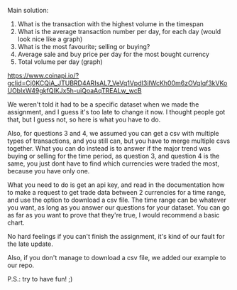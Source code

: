 Main solution:

1. What is the transaction with the highest volume in the timespan
2. What is the average transaction number per day, for each day (would look nice like a graph)
3. What is the most favourite; selling or buying?
4. Average sale and buy price per day for the most bought currency
5. Total volume per day (graph)

https://www.coinapi.io/?gclid=Cj0KCQiA_JTUBRD4ARIsAL7_VeVq1VpdI3iIWcKh00m6zOVqIqf3kVKoUOblxW49gkfQIKJx5h-uiQoaAqTREALw_wcB

We weren't told it had to be a specific dataset when we made the assignment, and I guess it's too late to change it now. I thought people got that, but I guess not, so here is what you have to do.

Also, for questions 3 and 4, we assumed you can get a csv with multiple types of transactions, and you still can, but you have to merge multiple csvs together. What you can do instead is to answer if the major trend was buying or selling for the time period, as question 3, and question 4 is the same, you just dont have to find which currencies were traded the most, because you have only one.


What you need to do is get an api key, and read in the documentation how to make a request to get trade data between 2 currencies for a time range, and use the option to download a csv file. The time range can be whatever you want, as long as you answer our questions for your dataset. You can go as far as you want to prove that they're true, I would recommend a basic chart.

No hard feelings if you can't finish the assignment, it's kind of our fault for the late update.

Also, if you don't manage to download a csv file, we added our example to our repo.

P.S.: try to have fun! ;)
## 
